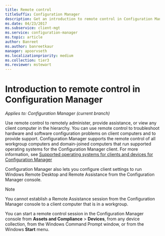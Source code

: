 ```yaml
---
title: Remote control
titleSuffix: Configuration Manager
description: Get an introduction to remote control in Configuration Manager.
ms.date: 04/23/2017
ms.subservice: client-mgt
ms.service: configuration-manager
ms.topic: article
author: Banreet
ms.author: banreetkaur
manager: apoorvseth
ms.localizationpriority: medium
ms.collection: tier3
ms.reviewer: mstewart
---
```

# Introduction to remote control in Configuration Manager

*Applies to: Configuration Manager (current branch)*

Use remote control to remotely administer, provide assistance, or view any client computer in the hierarchy. You can use remote control to troubleshoot hardware and software configuration problems on client computers and to provide support. Configuration Manager supports the remote control of all workgroup computers and domain-joined computers that run supported operating systems for the Configuration Manager client. For more information, see [Supported operating systems for clients and devices for Configuration Manager](../../../../core/plan-design/configs/supported-operating-systems-for-clients-and-devices.md)

Configuration Manager also lets you configure client settings to run Windows Remote Desktop and Remote Assistance from the Configuration Manager console.

> [!NOTE]
>  You cannot establish a Remote Assistance session from the Configuration Manager console to a client computer that is in a workgroup.

 You can start a remote control session in the Configuration Manager console from **Assets and Compliance** > **Devices**, from any device collection, from the Windows Command Prompt window, or from the Windows **Start** menu.
